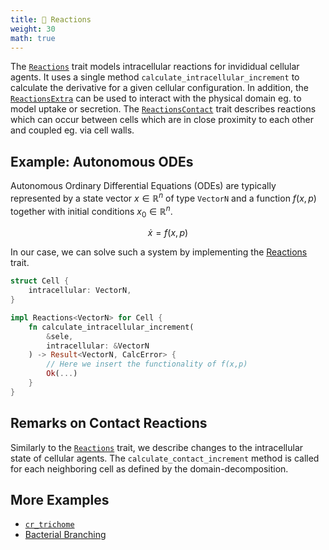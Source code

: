 ```yaml
---
title: 💊 Reactions
weight: 30
math: true
---
```


The [`Reactions`](/docs/cellular_raza_concepts/trait.Reactions.html) trait models intracellular
reactions for invididual cellular agents.
It uses a single method `calculate_intracellular_increment` to calculate the derivative for a given
cellular configuration.
In addition, the [`ReactionsExtra`](/docs/cellular_raza_concepts/trait.ReactionsExtra.html) can be
used to interact with the physical domain eg. to model uptake or secretion.
The [`ReactionsContact`](/docs/cellular_raza_concepts/trait.ReactionsContact.html) trait describes
reactions which can occur between cells which are in close proximity to each other and coupled eg.
via cell walls.

## Example: Autonomous ODEs

Autonomous Ordinary Differential Equations (ODEs) are typically represented by a state vector
$x\in\mathbb{R}^n$ of type `VectorN` and a function $f(x,p)$ together with initial conditions
$x_0\in\mathbb{R}^n$.

$$\begin{equation}
    \dot{x} = f(x,p)
\end{equation}$$

In our case, we can solve such a system by implementing the
[Reactions](/docs/cellular_raza_concepts/trait.Reactions.html) trait.

```rust
struct Cell {
    intracellular: VectorN,
}

impl Reactions<VectorN> for Cell {
    fn calculate_intracellular_increment(
        &sele,
        intracellular: &VectorN
    ) -> Result<VectorN, CalcError> {
        // Here we insert the functionality of f(x,p)
        Ok(...)
    }
}
```

## Remarks on Contact Reactions

Similarly to the [`Reactions`](/docs/cellular_raza_concepts/trait.Reactions.html) trait, we describe
changes to the intracellular state of cellular agents.
The `calculate_contact_increment` method is called for each neighboring cell as defined by the
domain-decomposition.

## More Examples

- [`cr_trichome`](/showcase/cr_trichome)
- [Bacterial Branching](/showcase/bacterial-branching)
